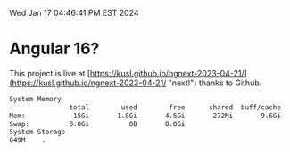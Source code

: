 Wed Jan 17 04:46:41 PM EST 2024

# Angular 16?


This project is live at [https://kusl.github.io/ngnext-2023-04-21/](https://kusl.github.io/ngnext-2023-04-21/ "next!") thanks to Github.

```bash
System Memory
               total        used        free      shared  buff/cache   available
Mem:            15Gi       1.8Gi       4.5Gi       272Mi       9.6Gi        13Gi
Swap:          8.0Gi          0B       8.0Gi
System Storage
849M	.
```
```bash
